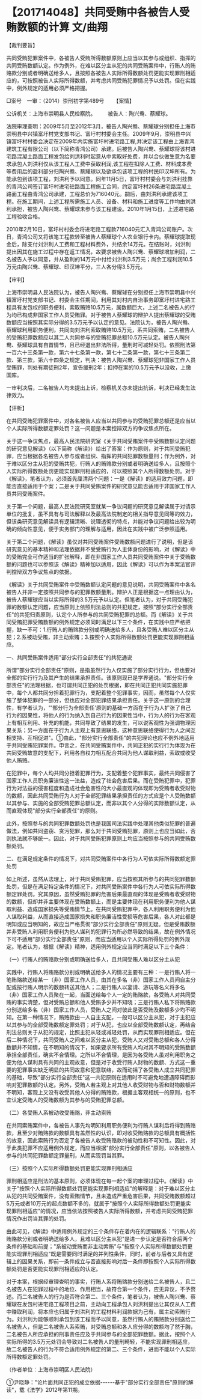 # 【201714048】共同受贿中各被告人受贿数额的计算 文/曲翔

【裁判要旨】

共同受贿犯罪案件中，各被告人受贿所得数额原则上应当以其参与或组织、指挥的共同受贿数额认定。作为例外，在难以区分主从犯的共同受贿案件中，行贿人的贿赂款分别或者明确送给多人，且按照各被告人实际所得数额处罚更能实现罪刑相适应的，可按照被告人实际所得数额，并考虑共同受贿犯罪情况予以处罚。但在实践中，例外规定的适用必须严格把握。

□案号　一审：（2014）崇刑初字第489号 　　【案情】

公诉机关：上海市崇明县人民检察院。 　　被告人：陶兴鸯、蔡耀球。

法院审理查明：2009年5月至2012年3月，被告人陶兴鸯、蔡耀球分别担任上海市崇明县中兴镇富圩村党支部书记、富圩村村委会主任。2009年9月，崇明县中兴镇富圩村村委会决定在2009年内实施富圩村进宅路工程,并决定该工程由上海青鸿建筑工程有限公司（以下简称青鸿公司）承建。后被告人陶兴鸯、蔡耀球将该村进宅路混凝土路面工程发包给刘洪利时起意从中索取好处费，并以合伙做生意为名要求承包人刘洪利仅从该工程人工费中获取利润,该工程在扣除人工费、材料成本费等费用后的盈利部分归陶兴鸯、蔡耀球以及欲承包该项工程的村民印汉坤所有。为能承包到该项工程，刘洪利予以同意。同年11月5日，富圩村村委会与刘洪利挂靠的青鸿公司签订富圩村进宅砼路面工程施工合同，约定富圩村26条进宅路混凝土路面工程由青鸿公司承建，工程总价为716040元。嗣后，由刘洪利承建该项工程。在施工期间，上述工程所需施工人员、设备、材料和施工进度等工作均由刘洪利承担，被告人陶兴鸯、蔡耀球未参与该工程建设。2010年1月15日，上述进宅路工程验收合格。

2010年2月10日，富圩村村委会将进宅路工程款716040元汇入青鸿公司账户。次日，青鸿公司又将该笔工程款转至被告人蔡耀球个人农业银行卡内。蔡耀球提取现金后，除支付刘洪利人工费和工程材料费外，共结余14万元。在结账时，刘洪利提出因其在施工过程中存在返工情况，故要求被告人陶兴鸯、蔡耀球增加利润，二名被告人予以同意，并从盈利的14万元中付给刘洪利3.5万元；尚余工程利润10.5万元由陶兴鸯、蔡耀球、印汉坤平分，三人各分得3.5万元。

【审判】

上海市崇明县人民法院认为，被告人陶兴鸯、蔡耀球在分别担任上海市崇明县中兴镇富圩村党支部书记、村委会主任期间，利用其对村内自治事务即富圩村进宅路工程具有发包权的职务便利，索取贿赂10.5万元，属数额巨大，上述二名被告人的行为均已构成非国家工作人员受贿罪。对于被告人蔡耀球的辩护人提出蔡耀球的受贿数额应当按照其实际分得的3.5万元予以认定的意见。法院认为，被告人陶兴鸯、蔡耀球利用职务便利，共同向刘洪利索取贿赂10.5万元，系共同索贿，二名被告人的受贿犯罪数额应以其二人共同参与的受贿犯罪总额10.5万元认定。被告人陶兴鸯、蔡耀球具有自首情节，且已经退出非法所得，量刑时可减轻处罚。依照刑法第一百六十三条第一款，第六十七条第一款，第七十二条第一款，第七十三条第二款、第三款，第六十四条之规定，判决：被告人陶兴鸯、蔡耀球犯非国家工作人员受贿罪，判处有期徒刑2年，宣告缓刑2年；扣押在案的10.5万元予以没收，上缴国库。

一审判决后，二名被告人均未提出上诉，检察机关亦未提出抗诉，判决已经发生法律效力。

【评析】

在共同受贿犯罪案件中，对各名被告人应当以共同参与的受贿犯罪总额还是应当以个人实际所得数额定罪处罚？这一问题是本案控辩双方的争议焦点所在。

关于这一争议焦点，最高人民法院研究室《关于共同受贿案件中受贿数额认定问题的研究意见解读》（以下简称《解读》）给出了答案：作为原则，对于共同受贿犯罪，应当根据各名被告人参与或者组织、指挥的共同犯罪数额量刑；作为例外，对于难以区分主从犯的受贿共犯，行贿人的贿赂款分别或者明确送给多人，且按照个人实际所得数额处罚更能实现罪刑相适应的，可以按照其个人所得数额处罚。对于《解读》，笔者认为，必须首先厘清两个问题：一是《解读》的适用效力问题，即能否直接适用于个案；二是关于共同受贿案件的研究意见能否适用于非国家工作人员共同受贿案件。

关于第一个问题，最高人民法院研究室就某一争议问题的研究意见解读属于对请示单位的批复，虽不具有与司法解释以及最高法院制定的相关指导意见同等的效力，但该类研究意见解读具有逻辑清晰、说理透彻的特点，并能对争议问题给出较为明确的倾向性意见，便于实务部门的理解与适用，因此在实践中被广泛参照适用。

关于第二个问题，《解读》虽仅对共同受贿案件受贿数额问题进行了说明，但是该研究意见的基本精神和法理依据并不受受贿行为人主体身份的影响，对《解读》中的受贿完全可作适当的扩张解释，即在非国家工作人员共同受贿案件中关于受贿数额的问题也可以参照该《解读》精神加以适用，因此《解读》可以作为本案法官评判控辩双方争议焦点的依据。

《解读》关于共同受贿案件中受贿数额认定问题的意见说明，共同受贿案件中各名被告人并非一定按照共同参与的犯罪数额量刑。辩护人正是根据这一点理由认为，被告人蔡耀球应当以实际所得的3.5万元予以认定。但笔者认为，对于共同受贿犯罪的数额认定问题，应当原则上依照刑法总则的共犯规定，按照"部分实行全部责任"的共犯归责原则，认定个人所参与的共同受贿犯罪的总额。而《解读》关于共同受贿犯罪受贿数额的例外规定必须同时满足以下三个条件，在实践中应严格把握，缺一不可：1.行贿人的贿赂款分别或明确送给多人，且各受贿人难以区分主从犯；2.系被动受贿，非主动索贿；3.按照个人实际所得数额处罚更能实现罪刑相适应。

一、共同受贿案件适用"部分实行全部责任"的共犯通说

所谓"部分实行全部责任"原则，是指虽然行为人仅实施了部分实行行为，但也要对全部的实行行为及其产生的结果承担责任。该原则现已是学界通说。"部分实行全部责任"的法理根据，也可谓共同正犯的处罚根据，即在共同正犯共同实施犯罪中，每个人都共同分担着犯罪行为，支配着整个犯罪事实，因而，虽然每个人仅实施了整体犯罪的一部分，但也应对全部犯罪结果承担责任。关于这一原则的合理性，有学者认为，"'部分行为全部责任'原则的基础一方面在于行为人扩张了自己行为的因果性，将他人的行为纳入到自己行为的因果性当中，行为人的行为在客观上有相互利用、补充的机能，共同导致了结果的发生，可以说客观性为强调物理因果关系；另一方面在于行为人主观上有意思联络，这种意思联络使得行为人之间互相支持、互相促进"。①由此，"部分实行全部责任"的共犯理论也应不例外地适用于共同受贿犯罪案件。申言之，在共同受贿案件中，共同正犯的实行行为体现为在共同受贿故意的支配下，利用各自权力相互配合共同为他人谋取利益，索取或收受他人贿赂。

在犯罪中，每个人均共同分担着犯罪行为，支配着整个犯罪事实，最终共同侵害了国家工作人员职务廉洁性这一法益，造成了社会危害后果。而在受贿犯罪中，犯罪行为对法益的侵害程度和造成社会危害性的大小最直观的体现即为受贿者收受财物的数额，因此共同受贿行为人对于全部犯罪结果承担责任的方式应是个人受贿数额以其参与、实施的全部受贿犯罪总额认定，而非以其个人分得的实际数额认定，从而直观体现"部分实行全部责任"的原则。

此外，按照参与的共同犯罪数额处罚也是我国司法实践中处理其他类似犯罪的普遍做法，例如共同盗窃、贪污犯罪，那么对于共同受贿犯罪，原则上也应当如此，否则执法就不够统一。因此，对于共同受贿犯罪原则上均应当按照参与的共同受贿数额处罚。

二、在满足规定条件的情况下，对共同受贿案件中各行为人可依实际所得数额定罪处罚

如上所述，虽然从法理上，对于共同受贿犯罪，应当按照其所参与的共同犯罪数额处罚，但是在满足特定条件的情况下，对共同受贿案件中各行为人可依实际所得数额定罪处罚。究其原因，虽然受贿犯罪的危害后果最直观的体现是受贿者收受财物的数额，但却并非主要体现在受贿数额上，而是主要体现在利用职务便利为他人谋取利益、造成国家损失等受贿情节上。在共同受贿犯罪中，各人利用职务便利为他人谋取利益，从而直接造成国家损失和职务廉洁性受损等危害后果，各人对此都是明知或应当明知的，故应当严格贯彻"部分实行全部责任"原则无疑。但是受贿数额并非受贿人利用职务便利为他人谋利的犯罪行为所必然导致的结果，故在例外情况下可不适用"部分实行全部责任"原则，而应当适用以个人实际所得处罚的例外规定。笔者认为，根据《解读》精神，适用例外规定应当同时满足以下三个条件：

（一）行贿人的贿赂款分别或明确送给多人，且共同受贿人难以区分主从犯

实践中，行贿人将贿赂款分别或明确送给多人的情况主要有三种：一是行贿人将一笔贿赂款送给某一（非）国家工作人员，由其在多名（非）国家工作人员间自主分配或按行贿人明示的数额转送其他人；二是行贿人以宴请、游玩等名义将多名（非）国家工作人员聚在一起，当面送给每个人一定的贿赂款，各受贿人对共同受贿的事实清楚，但对受贿总额和他人受贿多少并不知晓；三是行贿人私下将贿赂款分别送给多名（非）国家工作人员，受贿人之间对彼此是否受贿及数额多少均不明知。在第一种情况下，贿赂款由一人自主支配，一般可以区分主从犯，对于主犯应以其参与的全部受贿数额定罪处罚；对于从犯，也应以全部受贿数额认定，再结合刑法总则关于从犯的规定，比照主犯从轻或减轻处罚，从而实现罪刑相适应。但在后二种情况下，共同受贿人之间难以区分主从犯，受贿人又对受贿总额和各人分得数额并不知情，在不明知的情况下，如果要求所有受贿人均对其不明知的受贿数额承担全部责任，确实不合情理。之所以不合情理，是因为各受贿人虽对利用职务之便为他人谋利具有共同的主观故意，但是对于收受行贿人财物的数额、方式这一重要的犯罪事实缺乏明显的共同故意和犯意联络，故而动摇了各受贿人成立共同犯罪的基础，导致"部分实行全部责任"这一共犯原则在适用时不可避免地遭遇障碍而影响对犯罪数额的认定。另外，受贿人若主观上对其他人收受财物与否和财物数额并不明知，客观上又没有收受其他人分得的贿赂款，根据主客观相统一的原则，也不宜认定受贿人的受贿数额为其参与的受贿犯罪总额。

（二）各受贿人系被动收受贿赂，非主动索贿

在共同索贿案件中，各被告人事先均明知利用职务便利为行贿人谋利后将得到贿赂款，且至少对贿赂款的数额具有盖然性的认识，即对收受贿赂款的总额具有概括性的故意，因此索贿行为否定了各被告人收受贿赂款的被动性和不可知性。因此，对于此类犯罪不应适用例外规定，而应当根据"部分实行全部责任"原则，以各被告人参与的共同犯罪数额定罪量刑，从而实现罚当其罪。

（三）按照个人实际所得数额处罚更能实现罪刑相适应

罪刑相适应是刑法的基本原则，必须体现在每一起个案的审理过程中。《解读》中关于"按照个人实际所得数额处罚更能实现罪刑相适应"的解释是：对于难以区分主从犯的共同受贿案件，没有索贿情节，且未造成严重危害后果，共同受贿数额超过5万元或者10万元的起点数额不多的，就属于"按照个人实际所得数额处罚更能实现罪刑相适应"的情况，应当依法按照被告人实际所得数额，并考虑共同受贿犯罪情况作出罚当其罪的处罚。

由此可见，《解读》中适用例外规定的三个条件存在着内在的逻辑联系："行贿人的贿赂款分别或者明确送给多人，且难以区分主从犯"是进一步认定是否符合后两个条件的基础和前提；"系被动受贿而非主动索贿"与"按照个人实际所得数额处罚更能实现罪刑相适应"既是需要同时满足的并列性条件，同时，前者与后者又具有逻辑上的因果关系，即前一条件成立与否直接影响对后一条件即按照个人实际所得数额处罚是否更能实现罪刑相适应的认定。

对于本案，根据经审理查明的事实，行贿人系将贿赂款分别送给二名被告人，且二名被告人在犯罪过程中的地位、作用相当，故符合第一个条件，应无异议，不予赘述。而二名被告人的行为是否符合第二、三个条件，笔者认为，被告人陶兴鸯、蔡耀球在发包村进宅路工程项目之前，主动向工程承包人刘洪利提出让其仅从人工费中赚取利润，将本应也归属于刘洪利的工程材料利润款据为己有，属主动索贿行为。刘洪利为能够顺利承包到该工程而予以同意，虽然行贿人的贿赂款分别送给二名被告人，但是二名被告人系索贿，对受贿总额和各人应分得的数额均了然于胸，二名被告人所应承担的刑事责任应及于共同参与的全部犯罪数额。据此，按照个人实际所得的3.5万元处罚会导致对二名被告人的量刑畸轻，不能实现罪刑相适应，故二名被告人的行为不符合适用例外规定的第二、三个条件，进而不能以个人实际所得数额定罪处罚。

（作者单位：上海市崇明区人民法院）

①尹晓静："论片面共同正犯的成立依据------基于"部分实行全部责任"原则的解读"，载《法学》2012年第11期。